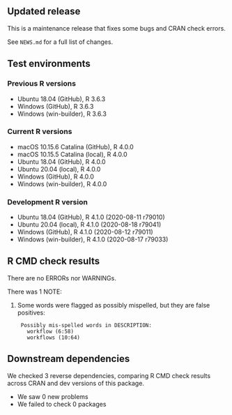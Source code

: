 ## Updated release

This is a maintenance release that fixes some bugs and CRAN check errors.

See `NEWS.md` for a full list of changes.

## Test environments

### Previous R versions
* Ubuntu 18.04                 (GitHub), R 3.6.3
* Windows                      (GitHub), R 3.6.3
* Windows                 (win-builder), R 3.6.3

### Current R versions
* macOS 10.15.6 Catalina       (GitHub), R 4.0.0
* macOS 10.15.5 Catalina        (local), R 4.0.0
* Ubuntu 18.04                 (GitHub), R 4.0.0
* Ubuntu 20.04                  (local), R 4.0.0
* Windows                      (GitHub), R 4.0.0
* Windows                 (win-builder), R 4.0.0

### Development R version
* Ubuntu 18.04                 (GitHub), R 4.1.0 (2020-08-11 r79010)
* Ubuntu 20.04                  (local), R 4.1.0 (2020-08-18 r79041)
* Windows                      (GitHub), R 4.1.0 (2020-08-12 r79011)
* Windows                 (win-builder), R 4.1.0 (2020-08-17 r79033)

## R CMD check results

There are no ERRORs nor WARNINGs.

There was 1 NOTE:

1. Some words were flagged as possibly mispelled, but they are false positives:

        Possibly mis-spelled words in DESCRIPTION:
          workflow (6:58)
          workflows (10:64)

## Downstream dependencies

We checked 3 reverse dependencies, comparing R CMD check results across CRAN and dev versions of this package.

 * We saw 0 new problems
 * We failed to check 0 packages
